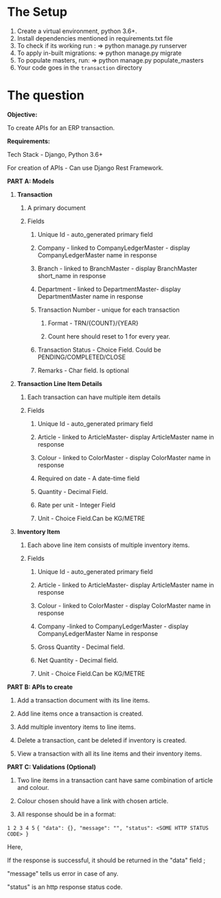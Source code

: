 # The Setup

1. Create a virtual environment, python 3.6+.
2. Install dependencies mentioned in requirements.txt file
3. To check if its working run :
 	=> python manage.py runserver
4. To apply in-built migrations:
	=> python manage.py migrate
5. To populate masters, run:
	=> python manage.py populate_masters
6. Your code goes in the `transaction` directory



# The question

**Objective:**

To create APIs for an ERP transaction.

**Requirements:**

Tech Stack - Django, Python 3.6+

For creation of APIs - Can use Django Rest Framework.

**PART A: Models**

1.  **Transaction**
    
    1.  A primary document
        
    2.  Fields
        
        1.  Unique Id - auto_generated primary field
            
        2.  Company - linked to CompanyLedgerMaster - display CompanyLedgerMaster name in response
            
        3.  Branch - linked to BranchMaster - display BranchMaster short_name in response
            
        4.  Department - linked to DepartmentMaster- display DepartmentMaster name in response
            
        5.  Transaction Number - unique for each transaction
            
            1.  Format - TRN/{COUNT}/{YEAR}
                
            2.  Count here should reset to 1 for every year.
                
        6.  Transaction Status - Choice Field. Could be PENDING/COMPLETED/CLOSE
            
        7.  Remarks - Char field. Is optional
            
2.  **Transaction Line Item Details**
    
    1.  Each transaction can have multiple item details
        
    2.  Fields
        
        1.  Unique Id - auto_generated primary field
            
        2.  Article - linked to ArticleMaster- display ArticleMaster name in response
            
        3.  Colour - linked to ColorMaster - display ColorMaster name in response
            
        4.  Required on date - A date-time field
            
        5.  Quantity - Decimal Field.
            
        6.  Rate per unit - Integer Field
            
        7.  Unit - Choice Field.Can be KG/METRE
            
3.  **Inventory Item**
    
    1.  Each above line item consists of multiple inventory items.
        
    2.  Fields
        
        1.  Unique Id - auto_generated primary field
            
        2.  Article - linked to ArticleMaster- display ArticleMaster name in response
            
        3.  Colour - linked to ColorMaster - display ColorMaster name in response
            
        4.  Company -linked to CompanyLedgerMaster - display CompanyLedgerMaster Name in response
            
        5.  Gross Quantity - Decimal field.
            
        6.  Net Quantity - Decimal field.
            
        7.  Unit - Choice Field.Can be KG/METRE
            

**PART B: APIs to create**

1.  Add a transaction document with its line items.
    
2.  Add line items once a transaction is created.
    
3.  Add multiple inventory items to line items.
    
4.  Delete a transaction, cant be deleted if inventory is created.
    
5.  View a transaction with all its line items and their inventory items.
    

**PART C: Validations (Optional)**

1.  Two line items in a transaction cant have same combination of article and colour.
    
2.  Colour chosen should have a link with chosen article.
    
3.  All response should be in a format:
    

`1 2 3 4 5` `{ "data": {}, "message": "", "status": <SOME HTTP STATUS CODE> }`

Here,

If the response is successful, it should be returned in the "data" field ;

"message" tells us error in case of any.

"status" is an http response status code.

